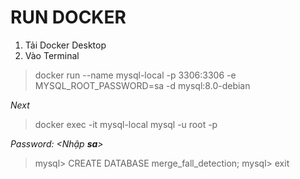 # RUN DOCKER #
1. Tải Docker Desktop
2. Vào Terminal
> docker run --name mysql-local -p 3306:3306 -e MYSQL_ROOT_PASSWORD=sa -d mysql:8.0-debian

*Next*
> docker exec -it mysql-local mysql -u root -p
> 
*Password: <Nhập **sa**>*

> mysql> CREATE DATABASE merge_fall_detection;
> mysql> exit